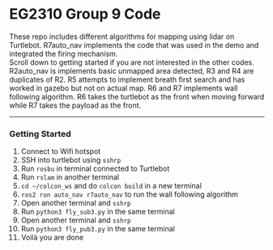 # EG2310 Group 9 Code
These repo includes different algorithms for mapping using lidar on Turtlebot. R7auto_nav implements the code that was used in the demo and integrated the firing mechanism. </br>
Scroll down to getting started if you are not interested in the other codes. </br>
R2auto_nav is implements basic unmapped area detected, R3 and R4 are duplicates of R2. R5 attempts to implement breath first search and has worked in gazebo but not on actual map. R6 and R7 implements wall following algorithm. R6 takes the turtlebot as the front when moving forward while R7 takes the payload as the front. </br>

------
### Getting Started
1. Connect to Wifi hotspot
2. SSH into turtlebot using `sshrp`
3. Run `rosbu` in terminal connected to Turtlebot
4. Run `rslam` in another terminal
5. `cd ~/colcon_ws` and do `colcon build` in a new terminal
6. `ros2 run auto_nav r7auto_nav` to run the wall following algorithm
7. Open another terminal and `sshrp`
8. Run `python3 fly_sub3.py` in the same terminal
9. Open another terminal and `sshrp`
10. Run `python3 fly_pub3.py` in the same terminal
11. Voilà you are done 
